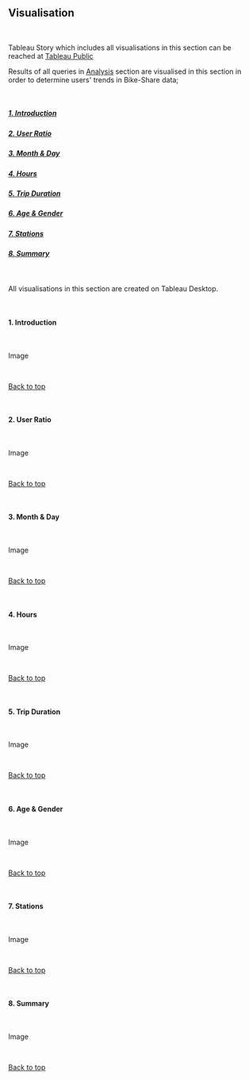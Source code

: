## Visualisation

<br />

Tableau Story which includes all visualisations in this section can be reached at [Tableau Public](https://public.tableau.com/app/profile/efe.ozkaratay/viz/GoogleDataAnalyticsBikeShareAnalysis/Story1)

Results of all queries in [Analysis](https://github.com/efeozkaratay/Data-Analysis-Case-Studies/blob/main/Google-Data-Analytics-Bike-Share/05%20-%20Analysis.md#data-analysis) section are visualised in this section in order to determine users' trends in Bike-Share data;

<br />

##### [1.  Introduction](      #1-introduction)

##### [2.  User Ratio](        #2-user-ratio)

##### [3.  Month & Day](       #3-month--day)

##### [4.  Hours](             #4-hours)

##### [5.  Trip Duration](     #5-trip-duration)

##### [6.  Age & Gender](      #6-age--gender)

##### [7.  Stations](          #7-stations)

##### [8.  Summary](           #8-summary)

<br />

All visualisations in this section are created on Tableau Desktop.

<br />

####  1. Introduction

<br />

Image

<br />

[Back to top](#1--introduction)

<br />

####  2. User Ratio

<br />

Image

<br />

[Back to top](#1--introduction)

<br />

####  3. Month & Day
<br />

Image

<br />

[Back to top](#1--introduction)

<br />

####  4. Hours

<br />

Image

<br />

[Back to top](#1--introduction)

<br />

####  5. Trip Duration

<br />

Image

<br />

[Back to top](#1--introduction)

<br />

####  6. Age & Gender

<br />

Image

<br />

[Back to top](#1--introduction)

<br />

####  7. Stations

<br />

Image

<br />

[Back to top](#1--introduction)

<br />

####  8. Summary

<br />

Image

<br />

[Back to top](#1--introduction)
